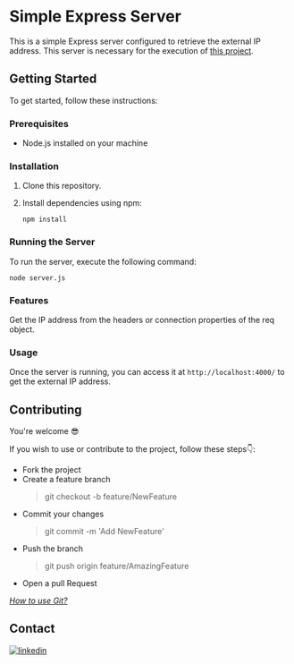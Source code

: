 # Simple Express Server

This is a simple Express server configured to retrieve the external IP address.
This server is necessary for the execution of [this project](https://github.com/gtcore902/myIP-frontend).

## Getting Started

To get started, follow these instructions:

### Prerequisites

- Node.js installed on your machine

### Installation

1. Clone this repository.
2. Install dependencies using npm:

   ```
   npm install
   ```

### Running the Server

To run the server, execute the following command:

```
node server.js
```

### Features

Get the IP address from the headers or connection properties of the req object.

### Usage

Once the server is running, you can access it at `http://localhost:4000/` to get the external IP address.

## Contributing

You're welcome :sunglasses:

If you wish to use or contribute to the project, follow these steps:point_down::

- Fork the project
- Create a feature branch
  > git checkout -b feature/NewFeature
- Commit your changes
  > git commit -m 'Add NewFeature'
- Push the branch
  > git push origin feature/AmazingFeature
- Open a pull Request

_[How to use Git?](https://docs.github.com/fr/get-started/using-git/about-git)_

## Contact

[![linkedin](https://img.shields.io/badge/LinkedIn-0077B5?style=for-the-badge&logo=linkedin&logoColor=white)](https://linkedin.com/in/ga%C3%ABtan-tremois-a956a91a3)
